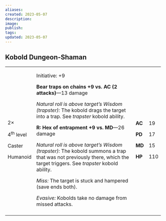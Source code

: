 ```yaml
---
aliases: 
created: 2023-05-07
description: 
image: 
publish: 
tags: 
updated: 2023-05-07
---
```


## Kobold Dungeon-Shaman

<table>
<colgroup>
<col style="width: 16%" />
<col style="width: 71%" />
<col style="width: 5%" />
<col style="width: 6%" />
</colgroup>
<tbody>
<tr class="odd">
<td><p>2×</p>
<p>4<sup>th</sup> level</p>
<p>Caster</p>
<p>Humanoid</p></td>
<td><p>Initiative: +9</p>
<p><strong>Bear traps on chains +9 vs. AC (2 attacks)</strong>—13
damage</p>
<p><em>Natural roll is above target’s Wisdom (trapster):</em> The kobold
drags the target into a trap. See <em>trapster</em> kobold ability.</p>
<p><strong>R: Hex of entrapment +9 vs. MD</strong>—26 damage</p>
<p><em>Natural roll is above target’s Wisdom (trapster):</em> The kobold
summons a trap that was not previously there, which the target triggers.
See <em>trapster</em> kobold ability.</p>
<p><em>Miss:</em> The target is stuck and hampered (save ends both).</p>
<p><em>Evasive:</em> Kobolds take no damage from missed
attacks.</p></td>
<td><p><strong>AC</strong></p>
<p><strong>PD</strong></p>
<p><strong>MD</strong></p>
<p><strong>HP</strong></p></td>
<td><p>19</p>
<p>17</p>
<p>15</p>
<p>110</p></td>
</tr>
<tr class="even">
<td></td>
<td></td>
<td></td>
<td></td>
</tr>
</tbody>
</table>

